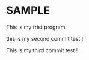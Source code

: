 # SAMPLE 
This is my frist program!

this is my second commit test !

This is my third commit test !